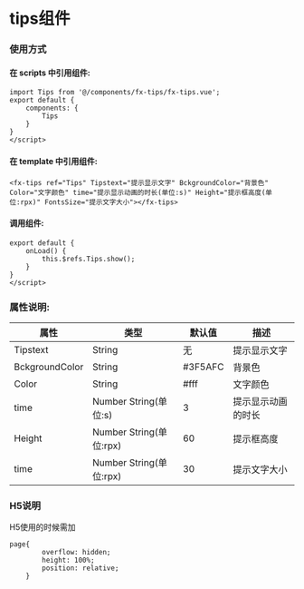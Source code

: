 # tips组件

### 使用方式

#### 在 scripts 中引用组件:

```
import Tips from '@/components/fx-tips/fx-tips.vue';
export default {
    components: {
        Tips
    }
}
</script>

```

#### 在 template  中引用组件:
```
<fx-tips ref="Tips" Tipstext="提示显示文字" BckgroundColor="背景色" Color="文字颜色" time="提示显示动画的时长(单位:s)" Height="提示框高度(单位:rpx)" FontsSize="提示文字大小"></fx-tips>
```

#### 调用组件:

```
export default {
    onLoad() {
        this.$refs.Tips.show();
    }
}
</script>
```

### 属性说明:


| 属性            | 类型                     | 默认值 | 描述                                       |
| --------------- | ------------------------ | ---- | ------------------------------------------ |
| Tipstext        | String                   | 无   | 提示显示文字                                   |
| BckgroundColor  | String                   | #3F5AFC   | 背景色                                   |
| Color      | String                 | #fff   | 文字颜色                                   |
| time          | Number String(单位:s)                  | 3   | 提示显示动画的时长 |
| Height      |  Number String(单位:rpx)                 | 60   | 提示框高度                                   |
| time          | Number String(单位:rpx)                 | 30   | 提示文字大小 |

### H5说明

H5使用的时候需加
```
page{
		overflow: hidden;
		height: 100%;
		position: relative;
	}
```